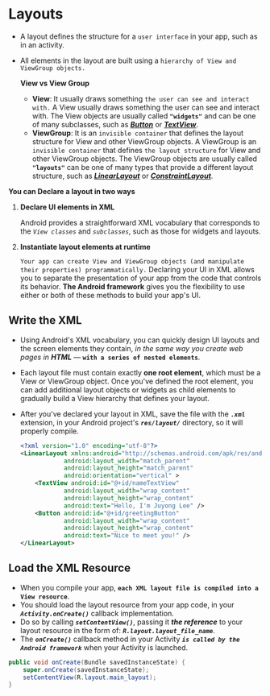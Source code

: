 # Layouts
- A layout defines the structure for a `user interface` in your app, such as in an activity. 
- All elements in the layout are built using a `hierarchy of View and ViewGroup objects.` 

     **View vs View Group**
    - **View**: It usually draws something `the user can see and interact with.` A View usually draws something the user can see and interact with. The View objects are usually called **`"widgets"`** and can be one of many subclasses, such as __*[Button](https://developer.android.com/reference/android/widget/Button)*__ or __*[TextView](https://developer.android.com/reference/android/widget/TextView)*__. 
    - **ViewGroup**: It is an `invisible container` that defines the layout structure for View and other ViewGroup objects. A ViewGroup is an `invisible container` that defines `the layout structure` for View and other ViewGroup objects. The ViewGroup objects are usually called **`"layouts"`** can be one of many types that provide a different layout structure, such as **_[LinearLayout](https://developer.android.com/reference/android/widget/LinearLayout)_** or **_[ConstraintLayout](https://developer.android.com/reference/android/support/constraint/ConstraintLayout)_**.

**You can Declare a layout in two ways**
1. **Declare UI elements in XML**

    Android provides a straightforward XML vocabulary that corresponds to the _`View classes`_ and _`subclasses`_, such as those for widgets and layouts.
2. **Instantiate layout elements at runtime** 
    
    `Your app can create View and ViewGroup objects (and manipulate their properties) programmatically.` Declaring your UI in XML allows you to separate the presentation of your app from the code that controls its behavior. **The Android framework** gives you the flexibility to use either or both of these methods to build your app's UI.

    
## Write the XML
- Using Android's XML vocabulary, you can quickly design UI layouts and the screen elements they contain, _in the same way you create web pages in **HTML**_ — **`with a series of nested elements`**. 
- Each layout file must contain exactly **one root element**, which must be a View or ViewGroup object. Once you've defined the root element, you can add additional layout objects or widgets as child elements to gradually build a View hierarchy that defines your layout.
- After you've declared your layout in XML, save the file with the **_`.xml`_** extension, in your Android project's **_`res/layout/`_** directory, so it will properly compile.

    ```xml
    <?xml version="1.0" encoding="utf-8"?>
    <LinearLayout xmlns:android="http://schemas.android.com/apk/res/android"
                android:layout_width="match_parent"
                android:layout_height="match_parent"
                android:orientation="vertical" >
        <TextView android:id="@+id/nameTextView"
                android:layout_width="wrap_content"
                android:layout_height="wrap_content"
                android:text="Hello, I'm Juyong Lee" />
        <Button android:id="@+id/greetingButton"
                android:layout_width="wrap_content"
                android:layout_height="wrap_content"
                android:text="Nice to meet you!" />
    </LinearLayout>
    ```

## Load the XML Resource
- When you compile your app, **`each XML layout file is compiled into a View resource`**. 
- You should load the layout resource from your app code, in your _**`Activity.onCreate()`**_ callback implementation. 
- Do so by calling _**`setContentView()`**_, passing it _**the reference**_ to your layout resource in the form of: _**`R.layout.layout_file_name`**_.
- The _**`onCreate()`**_ callback method in your Activity _**`is called by the Android framework`**_ when your Activity is launched.
```java
public void onCreate(Bundle savedInstanceState) {
    super.onCreate(savedInstanceState);
    setContentView(R.layout.main_layout);
}
```